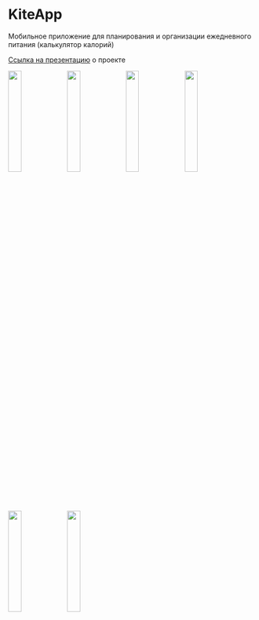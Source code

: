# KiteApp
Мобильное приложение для планирования и организации ежедневного питания (калькулятор калорий)

[Ссылка на презентацию](https://docs.google.com/presentation/d/1iFGLnbYuYKWR3UmnvtnLydCjtPEChXl2/edit?usp=sharing&ouid=102170211978106998213&rtpof=true&sd=true) о проекте

<img src="https://user-images.githubusercontent.com/49102209/234380529-d8e4364a-a9ae-4ee2-8886-a1416e72c091.jpg" width="23%"></img> <img src="https://user-images.githubusercontent.com/49102209/234380545-2a5e106a-c3e7-409e-a6b7-56a9802bade2.jpg" width="23%"></img> <img src="https://user-images.githubusercontent.com/49102209/234380511-df73c6fd-2638-4667-a48c-48c5c6f4464a.jpg" width="23%"></img> <img src="https://user-images.githubusercontent.com/49102209/234380490-d3735d9c-7d52-4300-aed4-6803a438a50c.jpg" width="23%"></img> <img src="https://user-images.githubusercontent.com/49102209/234380461-2192efc5-30f7-4e1d-bc8a-6a48b4c498a1.jpg" width="23%"></img> <img src="https://user-images.githubusercontent.com/49102209/234380478-d2c36ec8-a82d-4a7e-b335-b3d96437687b.jpg" width="23%"></img> 

